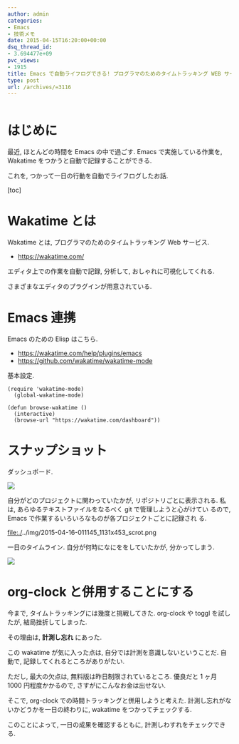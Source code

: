 ```yaml
---
author: admin
categories:
- Emacs
- 技術メモ
date: 2015-04-15T16:20:00+00:00
dsq_thread_id:
- 3.694477e+09
pvc_views:
- 1915
title: Emacs で自動ライフログできる! プログラマのためのタイムトラッキング WEB サービス Wakatime がスゴい
type: post
url: /archives/=3116
---
```


<img alt="" src="http://futurismo.biz/wp-content/uploads/emacs_logo.jpg"/>

はじめに
========

最近, ほとんどの時間を Emacs の中で過ごす. Emacs で実施している作業を,
Wakatime をつかうと自動で記録することができる.

これを, つかって一日の行動を自動でライフログしたお話.

\[toc\]

Wakatime とは
=============

Wakatime とは, プログラマのためのタイムトラッキング Web サービス.

-   <https://wakatime.com/>

エディタ上での作業を自動で記録, 分析して, おしゃれに可視化してくれる.

さまざまなエディタのプラグインが用意されている.

Emacs 連携
==========

Emacs のための Elisp はこちら.

-   <https://wakatime.com/help/plugins/emacs>
-   <https://github.com/wakatime/wakatime-mode>

基本設定.

``` {.commonlisp}
(require 'wakatime-mode)
  (global-wakatime-mode)

(defun browse-wakatime ()
  (interactive)
  (browse-url "https://wakatime.com/dashboard"))
```

スナップショット
================

ダッシュポード.

![](./../img/2015-04-16-011133_1160x627_scrot.png)

自分がどのプロジェクトに関わっていたかが, リポジトリごとに表示される.
私は, あらゆるテキストファイルをなるべく git で管理しようと心がけてい
るので, Emacs で作業するいろいろなものが各プロジェクトごとに記録され る.

<file:./>../img/2015-04-16-011145\_1131x453\_scrot.png

一日のタイムライン. 自分が何時になにををしていたかが, 分かってしまう.

![](./../img/2015-04-16-011538_656x354_scrot.png)

org-clock と併用することにする
==============================

今まで, タイムトラッキングには幾度と挑戦してきた. org-clock や toggl
を試したが, 結局挫折してしまった.

その理由は, **計測し忘れ** にあった.

この wakatime が気に入った点は, 自分では計測を意識しないということだ.
自動で, 記録してくれるところがありがたい.

ただし, 最大の欠点は, 無料版は昨日制限されているところ. 優良だと 1 ヶ月
1000 円程度かかるので, さすがにこんなお金は出せない.

そこで, org-clock での時間トラッキングと併用しようと考えた.
計測し忘れがないかどうかを一日の終わりに, wakatime
をつかってチェックする.

このことによって, 一日の成果を確認するともに,
計測しわすれをチェックできる.

